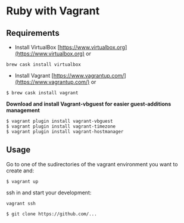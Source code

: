 # Ruby with Vagrant
## Requirements

* Install VirtualBox [https://www.virtualbox.org](https://www.virtualbox.org) or

```
brew cask install virtualbox
```

* Install Vagrant [https://www.vagrantup.com/](https://www.vagrantup.com/) or

```
$ brew cask install vagrant
```

**Download and install Vagrant-vbguest for easier guest-additions management**

```
$ vagrant plugin install vagrant-vbguest
$ vagrant plugin install vagrant-timezone
$ vagrant plugin install vagrant-hostmanager
```

## Usage

Go to one of the sudirectories of the vagrant environment you want to create and:

```
$ vagrant up
```

ssh in and start your development:

```
vagrant ssh
```

```
$ git clone https://github.com/...
```
